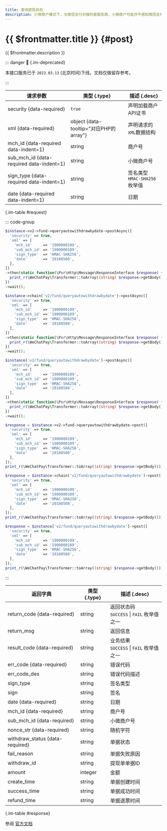 ```yaml
---
title: 查询提现状态
description: 小微商户模式下，与微信支付对接的是服务商，小微商户可能并不感知微信支付，小微商户的日常维护，是登录服务商自建的APP或者公众号，来查询提现状态等等。本API即提供自动提现查询能力给到服务商。说明：1、反映的是小微商户历史自动提现单据的相关信息；2、资金账单中涉及金额的字段单位为“分”。
---
```


# {{ $frontmatter.title }} {#post}

{{ $frontmatter.description }}

::: danger :no_entry_sign: {.im-deprecated}

本接口服务已于 `2023.03.13` (北京时间)下线，文档仅做留存参考。

:::

| 请求参数 | 类型 {.type} | 描述 {.desc}
| --- | --- | ---
| security {data-required} | `true` | 声明加载商户API证书
| xml {data-required} | object {data-tooltip="对应PHP的array"} | 声明请求的`XML`数据结构
| mch_id {data-required data-indent=1} | string | 商户号
| sub_mch_id {data-required data-indent=1} | string | 小微商户号
| sign_type {data-required data-indent=1} | string | 签名类型<br/>`HMAC-SHA256` 枚举值
| date {data-required data-indent=1} | string | 日期

{.im-table #request}

::: code-group

```php [异步纯链式]
$instance->v2->fund->queryautowithdrawbydate->postAsync([
  'security' => true,
  'xml' => [
    'mch_id'     => '1900000109',
    'sub_mch_id' => '1900000109',
    'sign_type'  => 'HMAC-SHA256',
    'date'       => '20180508',
  ],
])
->then(static function(\Psr\Http\Message\ResponseInterface $response) {
  print_r(\WeChatPay\Transformer::toArray((string) $response->getBody()));
})
->wait();
```

```php [异步声明式]
$instance->chain('v2/fund/queryautowithdrawbydate')->postAsync([
  'security' => true,
  'xml' => [
    'mch_id'     => '1900000109',
    'sub_mch_id' => '1900000109',
    'sign_type'  => 'HMAC-SHA256',
    'date'       => '20180508',
  ],
])
->then(static function(\Psr\Http\Message\ResponseInterface $response) {
  print_r(\WeChatPay\Transformer::toArray((string) $response->getBody()));
})
->wait();
```

```php [异步属性式]
$instance['v2/fund/queryautowithdrawbydate']->postAsync([
  'security' => true,
  'xml' => [
    'mch_id'     => '1900000109',
    'sub_mch_id' => '1900000109',
    'sign_type'  => 'HMAC-SHA256',
    'date'       => '20180508',
  ],
])
->then(static function(\Psr\Http\Message\ResponseInterface $response) {
  print_r(\WeChatPay\Transformer::toArray((string) $response->getBody()));
})
->wait();
```

```php [同步纯链式]
$response = $instance->v2->fund->queryautowithdrawbydate->post([
  'security' => true,
  'xml' => [
    'mch_id'     => '1900000109',
    'sub_mch_id' => '1900000109',
    'sign_type'  => 'HMAC-SHA256',
    'date'       => '20180508',
  ],
]);
print_r(\WeChatPay\Transformer::toArray((string) $response->getBody()));
```

```php [同步声明式]
$response = $instance->chain('v2/fund/queryautowithdrawbydate')->post([
  'security' => true,
  'xml' => [
    'mch_id'     => '1900000109',
    'sub_mch_id' => '1900000109',
    'sign_type'  => 'HMAC-SHA256',
    'date'       => '20180508',
  ],
]);
print_r(\WeChatPay\Transformer::toArray((string) $response->getBody()));
```

```php [同步属性式]
$response = $instance['v2/fund/queryautowithdrawbydate']->post([
  'security' => true,
  'xml' => [
    'mch_id'     => '1900000109',
    'sub_mch_id' => '1900000109',
    'sign_type'  => 'HMAC-SHA256',
    'date'       => '20180508',
  ],
]);
print_r(\WeChatPay\Transformer::toArray((string) $response->getBody()));
```

:::

| 返回字典 | 类型 {.type} | 描述 {.desc}
| --- | --- | ---
| return_code {data-required} | string | 返回状态码<br/>`SUCCESS` \| `FAIL` 枚举值之一
| return_msg | string | 返回信息
| result_code {data-required} | string | 业务结果<br/>`SUCCESS` \| `FAIL` 枚举值之一
| err_code {data-required} | string | 错误代码
| err_code_des | string | 错误代码描述
| sign_type | string | 签名类型
| sign | string | 签名
| date {data-required} | string | 日期
| mch_id {data-required} | string | 商户号
| sub_mch_id {data-required} | string | 小微商户号
| nonce_str {data-required} | string | 随机字符
| withdraw_status {data-required} | string | 单据状态
| fail_reason | string | 单据失败原因
| withdraw_id | string | 提现单单据ID
| amount | integer | 金额
| create_time | string | 单据创建时间
| success_time | string | 单据成功时间
| refund_time | string | 单据退票时间

{.im-table #response}

参阅 [官方文档](https://pay.weixin.qq.com/wiki/doc/api/xiaowei.php?chapter=21_1)
